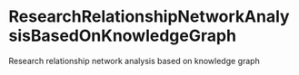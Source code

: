 # ResearchRelationshipNetworkAnalysisBasedOnKnowledgeGraph
Research relationship network analysis based on knowledge graph
